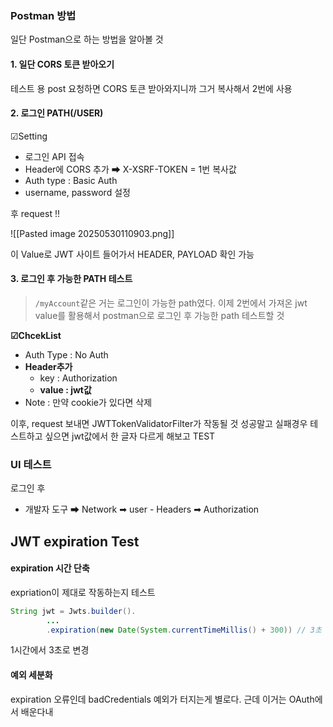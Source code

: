 
### Postman 방법 
일단 Postman으로 하는 방법을 알아볼 것 

#### 1. 일단 CORS 토큰 받아오기

테스트 용 post 요청하면 CORS 토큰 받아와지니까 그거 복사해서 2번에 사용 
	 


#### 2. 로그인 PATH(/USER)

☑Setting 
- 로그인 API 접속 
- Header에 CORS 추가 ➡ X-XSRF-TOKEN = 1번 복사값 
- Auth type : Basic Auth
- username, password 설정 

후 request !! 

![[Pasted image 20250530110903.png]]

이 Value로 JWT 사이트 들어가서 HEADER, PAYLOAD 확인 가능 

#### 3. 로그인 후 가능한 PATH 테스트 
> `/myAccount`같은 거는 로그인이 가능한 path였다.
> 이제 2번에서 가져온 jwt value를 활용해서 postman으로 로그인 후 가능한 path 테스트할 것 


**☑ChcekList**
- Auth Type : No Auth
- **Header추가** 
	- key : Authorization
	- **value : jwt값** 
- Note : 만약 cookie가 있다면 삭제 

이후, request 보내면 JWTTokenValidatorFilter가 작동될 것 
성공말고 실패경우 테스트하고 싶으면 jwt값에서 한 글자 다르게 해보고 TEST 


### UI 테스트 

로그인 후 
- 개발자 도구 ➡ Network ➡ user - Headers ➡ Authorization 


## JWT expiration Test 

#### expiration 시간 단축 
expriation이 제대로 작동하는지 테스트 
```java 
String jwt = Jwts.builder().
		...
		.expiration(new Date(System.currentTimeMillis() + 300)) // 3초 
```
1시간에서 3초로 변경 


#### 예외 세분화 
expiration 오류인데 badCredentials 예외가 터지는게 별로다.
근데 이거는 OAuth에서 배운다내 
```java 
```